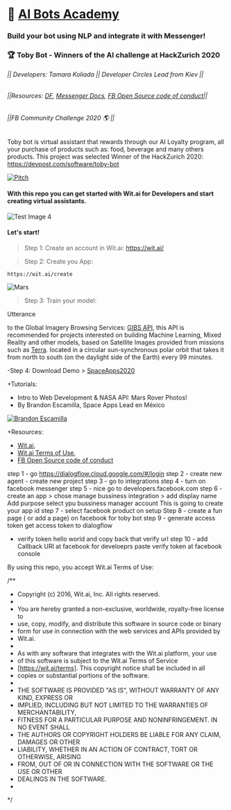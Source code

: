 # 🤖 [AI Bots Academy](#)  
### Build your bot using NLP and integrate it with Messenger!
### 🏆 Toby Bot - Winners of the AI challenge at HackZurich 2020 
###### || Developers: Tamara Koliada || Developer Circles Lead from Kiev ||
###### ||Resources: [DF](#), [Messenger Docs](https://wit.ai/terms#3), [FB Open Source code of conduct](https://engineering.fb.com/codeofconduct/)||
###### ||FB Community Challenge 2020 🌎 || 

Toby bot is virtual assistant that rewards through our AI Loyalty program, all your purchase of products such as: food, beverage and many others products. This project was selected Winner of the HackZurich 2020: https://devpost.com/software/toby-bot

[![Pitch](https://img.youtube.com/vi/45elKi5Vn0k/0.jpg)](https://youtu.be/45elKi5Vn0k)

#### With this repo you can get started with Wit.ai for Developers and start creating virtual assistants. 

![Test Image 4](https://github.com/leoaiassistant/NASA_GIBS/blob/master/IMG/model.png)

#### Let's start!

> Step 1: Create an account in Wit.ai: https://wit.ai/

> Step 2: Create you App:

```
https://wit.ai/create
```

![Mars](https://github.com/leoaiassistant/NASA_APIs/blob/master/IMG/MARS.jpg) 

> Step 3: Train your model:

Utterance



 to the Global Imagery Browsing Services: [GIBS API](https://earthdata.nasa.gov/eosdis/science-system-description/eosdis-components/gibs), this API is recommended for projects interested on building Machine Learning, Mixed Reality and other models, based on Satellite Images provided from missions such as [Terra](https://www.nasa.gov/mission_pages/terra/spacecraft/index.html). located in a circular sun-synchronous polar orbit that takes it from north to south (on the daylight side of the Earth) every 99 minutes.

-Step 4: Download Demo > [SpaceApps2020](https://github.com/leoaiassistant/NASA_APIs_SpaceApps2020/)


+Tutorials:
- Intro to Web Development & NASA API: Mars Rover Photos!
- By Brandon Escamilla, Space Apps Lead en México

[![Brandon Escamilla](https://img.youtube.com/vi/KcyGr_onNiM/1.jpg)](https://youtu.be/KcyGr_onNiM)

+Resources:

- [Wit.ai](https://wit.ai/),
- [Wit.ai Terms of Use](https://wit.ai/terms#3),
- [FB Open Source code of conduct](https://engineering.fb.com/codeofconduct/)


step 1 - go  https://dialogflow.cloud.google.com/#/login
step 2 - create new agent - create new project 
step 3 - go to integrations
step 4 - turn on facebook messenger 
step 5 - nice go to developers.facebook.com
step 6 - create an app > chose manage bussiness integration > add display name 
Add purpose 
select ypu bussiness manager account 
This is going to create your app id
step 7 - select facebook product on setup
Step 8 - create a fun page ( or add a page) on facebook 
for toby bot 
step 9 - generate access token 
get access token to dialogflow 
 - verify token hello world 
and copy back that verify url
step 10 - add Callback URl at facebook for develoeprs 
paste verify token 
at facebook console 






By using this repo, you accept Wit.ai Terms of Use:

/**
* Copyright (c) 2016, Wit.ai, Inc. All rights reserved.
*
* You are hereby granted a non-exclusive, worldwide, royalty-free license to
* use, copy, modify, and distribute this software in source code or binary
* form for use in connection with the web services and APIs provided by
* Wit.ai.
*
* As with any software that integrates with the Wit.ai platform, your use
* of this software is subject to the Wit.ai Terms of Service
* [https://wit.ai/terms]. This copyright notice shall be included in all
* copies or substantial portions of the software.
*
* THE SOFTWARE IS PROVIDED "AS IS", WITHOUT WARRANTY OF ANY KIND, EXPRESS OR
* IMPLIED, INCLUDING BUT NOT LIMITED TO THE WARRANTIES OF MERCHANTABILITY,
* FITNESS FOR A PARTICULAR PURPOSE AND NONINFRINGEMENT. IN NO EVENT SHALL
* THE AUTHORS OR COPYRIGHT HOLDERS BE LIABLE FOR ANY CLAIM, DAMAGES OR OTHER
* LIABILITY, WHETHER IN AN ACTION OF CONTRACT, TORT OR OTHERWISE, ARISING
* FROM, OUT OF OR IN CONNECTION WITH THE SOFTWARE OR THE USE OR OTHER
* DEALINGS IN THE SOFTWARE.
*
*/
